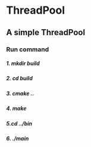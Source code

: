 # ThreadPool

## A simple ThreadPool

### Run command

##### 1. mkdir build

##### 2. cd build

##### 3. cmake .. 

##### 4. make

##### 5.cd ../bin

##### 6. ./main	

